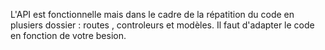 L'API est fonctionnelle mais dans le cadre de la répatition du code en plusiers dossier : routes , controleurs et modèles. Il faut d'adapter le code en fonction de votre besion.